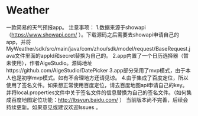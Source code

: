 # Weather
一款简易的天气预报app。
注意事项：
1.数据来源于showapi（https://www.showapi.com/ ）。下载源码之后需要去showapi申请自己的app，并将MyWeather/sdk/src/main/java/com/zhou/sdk/model/request/BaseRequest.java文件里面的appId和secret替换为自己的。
2.app内置了一个日历选择器（暂未使用），作者AigeStudio。源码地址https://github.com/AigeStudio/DatePicker
3.app部分采用了mvp模式，由于本人也是初学mvp模式。如有不合理地方还请见谅。
4.由于集成了百度定位，所以使用了签名文件。如果想正常使用百度定位，请去百度地图api申请自己的key。并将local.properties文件中关于签名文件的信息替换为自己的签名文件。（如何集成百度地图定位功能：http://lbsyun.baidu.com/ ）
当前版本尚不完善，后续会持续更新。如果意见或建议欢迎Issues 。
